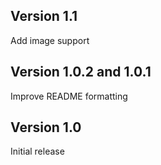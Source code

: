 ## Version 1.1

Add image support

## Version 1.0.2 and 1.0.1

Improve README formatting

## Version 1.0

Initial release
